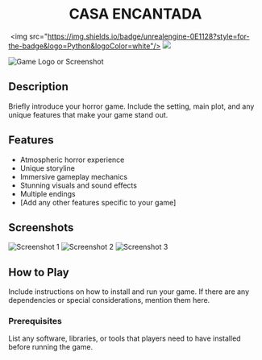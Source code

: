 <h1 align="center"><b>CASA ENCANTADA</b></h1>
<p align="center">

 <img src="https://img.shields.io/badge/unrealengine-0E1128?style=for-the-badge&logo=Python&logoColor=white"/>
 <img src="https://img.shields.io/badge/unrealengine-3776AB?style=for-the-badge&logo=Python&logoColor=white"/>
 
![Game Logo or Screenshot](link_to_image)

## Description

Briefly introduce your horror game. Include the setting, main plot, and any unique features that make your game stand out.

## Features

- Atmospheric horror experience
- Unique storyline
- Immersive gameplay mechanics
- Stunning visuals and sound effects
- Multiple endings
- [Add any other features specific to your game]

## Screenshots

![Screenshot 1](link_to_screenshot1)
![Screenshot 2](link_to_screenshot2)
![Screenshot 3](link_to_screenshot3)

## How to Play

Include instructions on how to install and run your game. If there are any dependencies or special considerations, mention them here.

### Prerequisites

List any software, libraries, or tools that players need to have installed before running the game.



